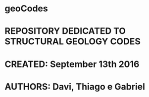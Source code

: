 # geoCodes
# REPOSITORY DEDICATED TO STRUCTURAL GEOLOGY CODES
# CREATED: September 13th 2016
# AUTHORS: Davi, Thiago e Gabriel
